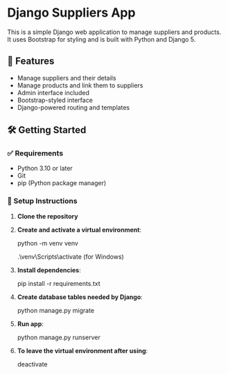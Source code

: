 # Django Suppliers App

This is a simple Django web application to manage suppliers and products. It uses Bootstrap for styling and is built with Python and Django 5.

## 🚀 Features

- Manage suppliers and their details
- Manage products and link them to suppliers
- Admin interface included
- Bootstrap-styled interface
- Django-powered routing and templates

## 🛠️ Getting Started

### ✅ Requirements

- Python 3.10 or later
- Git
- pip (Python package manager)

### 🔧 Setup Instructions

1. **Clone the repository**
  
2. **Create and activate a virtual environment**:

    python -m venv venv </br>

    .\venv\Scripts\activate    (for Windows)
   
3. **Install dependencies**:
   
    pip install -r requirements.txt
   
4. **Create database tables needed by Django**:
   
    python manage.py migrate

5. **Run app**:

    python manage.py runserver

6. **To leave the virtual environment after using**:

   deactivate